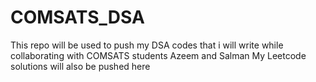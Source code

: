 # COMSATS_DSA
This repo will be used to push my DSA codes that i will write while collaborating with COMSATS students Azeem and Salman
My Leetcode solutions will also be pushed here
